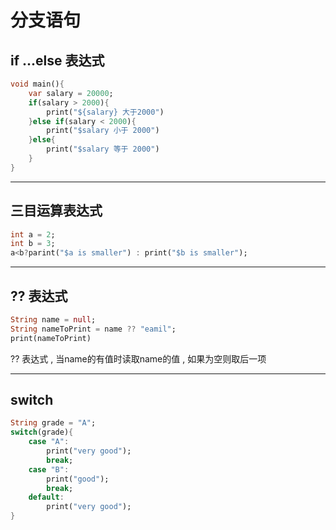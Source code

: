 # 分支语句

## if ...else 表达式

```dart
void main(){
    var salary = 20000;
    if(salary > 2000){
        print("${salary} 大于2000")
    }else if(salary < 2000){
        print("$salary 小于 2000")
    }else{
        print("$salary 等于 2000")
    }
}
```

---

## 三目运算表达式

```dart
int a = 2;
int b = 3;
a<b?parint("$a is smaller") : print("$b is smaller");
```

---

## ?? 表达式

```dart
String name = null;
String nameToPrint = name ?? "eamil";
print(nameToPrint)
```

?? 表达式 , 当name的有值时读取name的值 , 如果为空则取后一项

---

## switch

```dart
String grade = "A";
switch(grade){
    case "A":
        print("very good");
        break;
    case "B":
        print("good");
        break;
    default:
        print("very good");
}
```

